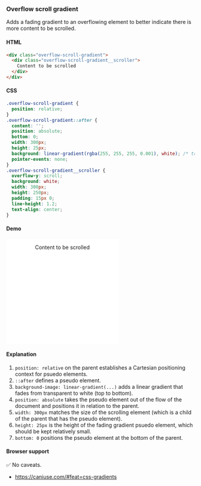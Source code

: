 ### Overflow scroll gradient

Adds a fading gradient to an overflowing element to better indicate there is more content to be scrolled.

#### HTML

```html
<div class="overflow-scroll-gradient">
  <div class="overflow-scroll-gradient__scroller">
    Content to be scrolled
  </div>
</div>
```

#### CSS

```css
.overflow-scroll-gradient {
  position: relative;
}
.overflow-scroll-gradient::after {
  content: '';
  position: absolute;
  bottom: 0;
  width: 300px;
  height: 25px;
  background: linear-gradient(rgba(255, 255, 255, 0.001), white); /* transparent keyword is broken in Safari */
  pointer-events: none;
}
.overflow-scroll-gradient__scroller {
  overflow-y: scroll;
  background: white;
  width: 300px;
  height: 250px;
  padding: 15px 0;
  line-height: 1.2;
  text-align: center;
}
```

#### Demo

<div class="snippet-demo">
  <div class="snippet-demo__overflow-scroll-gradient">
    <div class="snippet-demo__overflow-scroll-gradient__scroller">
      Content to be scrolled
    </div>
  </div>
</div>

<style>
.snippet-demo__overflow-scroll-gradient {
  position: relative;
}
.snippet-demo__overflow-scroll-gradient::after {
  content: '';
  background: linear-gradient(rgba(255, 255, 255, 0.001), white);
  position: absolute;
  width: 300px;
  height: 25px;
  bottom: 0;
  pointer-events: none;
}
.snippet-demo__overflow-scroll-gradient__scroller {
  overflow-y: scroll;
  background: white;
  width: 300px;
  height: 250px;
  padding: 15px 0;
  line-height: 1.2;
  text-align: center;
}
</style>

<script>
document.querySelector('.snippet-demo__overflow-scroll-gradient__scroller').innerHTML = 'content '.repeat(200)
</script>

#### Explanation

1. `position: relative` on the parent establishes a Cartesian positioning context for psuedo elements.
2. `::after` defines a pseudo element.
3. `background-image: linear-gradient(...)` adds a linear gradient that fades from transparent to white
(top to bottom).
4. `position: absolute` takes the pseudo element out of the flow of the document and positions it in relation to the parent.
5. `width: 300px` matches the size of the scrolling element (which is a child of the parent that has
  the pseudo element).
6. `height: 25px` is the height of the fading gradient psuedo element, which should be kept relatively small.
7. `bottom: 0` positions the pseudo element at the bottom of the parent.

#### Browser support

<span class="snippet__support-note">✅ No caveats.</span>

* https://caniuse.com/#feat=css-gradients
